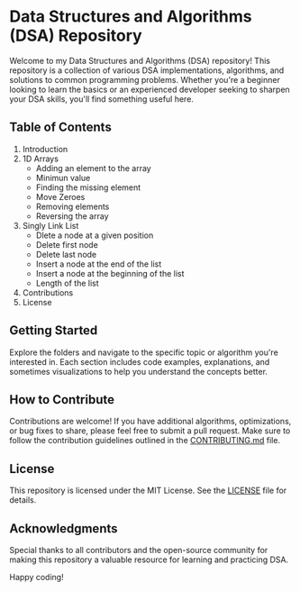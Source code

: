 # Data Structures and Algorithms (DSA) Repository

Welcome to my Data Structures and Algorithms (DSA) repository! This repository is a collection of various DSA implementations, algorithms, and solutions to common programming problems. Whether you're a beginner looking to learn the basics or an experienced developer seeking to sharpen your DSA skills, you'll find something useful here.

## Table of Contents

1. Introduction
2. 1D Arrays
   - Adding an element to the array
   - Minimun value
   - Finding the missing element
   - Move Zeroes
   - Removing elements
   - Reversing the array
3. Singly Link List
   - Dlete a node at a given position
   - Delete first node
   - Delete last node
   - Insert a node at the end of the list
   - Insert a node at the beginning of the list
   - Length of the list
4. Contributions
5. License

## Getting Started

Explore the folders and navigate to the specific topic or algorithm you're interested in. Each section includes code examples, explanations, and sometimes visualizations to help you understand the concepts better.

## How to Contribute

Contributions are welcome! If you have additional algorithms, optimizations, or bug fixes to share, please feel free to submit a pull request. Make sure to follow the contribution guidelines outlined in the [CONTRIBUTING.md](CONTRIBUTING.md) file.

## License

This repository is licensed under the MIT License. See the [LICENSE](LICENSE) file for details.

## Acknowledgments

Special thanks to all contributors and the open-source community for making this repository a valuable resource for learning and practicing DSA.

Happy coding!
